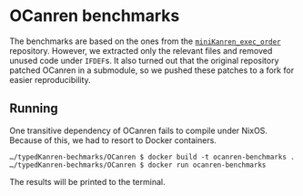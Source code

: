 # OCanren benchmarks

The benchmarks are based on the ones from the [`miniKanren_exec_order`][src]
repository. However, we extracted only the relevant files and removed unused
code under `IFDEF`s. It also turned out that the original repository patched
OCanren in a submodule, so we pushed these patches to a fork for easier
reproducibility.

[src]: https://github.com/Kakadu/miniKanren_exec_order/tree/miniKanren2023/ocaml/bench

## Running

One transitive dependency of OCanren fails to compile under NixOS. Because of
this, we had to resort to Docker containers.

```
…/typedKanren-bechmarks/OCanren $ docker build -t ocanren-benchmarks .
…/typedKanren-bechmarks/OCanren $ docker run ocanren-benchmarks
```

The results will be printed to the terminal.
